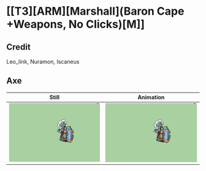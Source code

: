# [\[T3\]\[ARM\]\[Marshall\]\(Baron Cape +Weapons, No Clicks\)\[M\]]

## Credit

Leo_link, Nuramon, Iscaneus
	
## Axe

| Still | Animation |
| :---: | :-------: |
| ![Axe still](./Axe_000.png) | ![Axe animation](./Axe.gif) |
